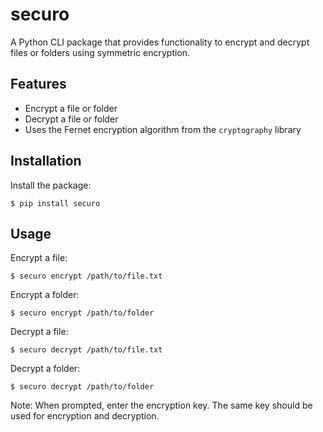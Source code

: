 # securo

A Python CLI package that provides functionality to encrypt and decrypt files or folders using symmetric encryption.

## Features

- Encrypt a file or folder
- Decrypt a file or folder
- Uses the Fernet encryption algorithm from the `cryptography` library

## Installation

Install the package:

```shell
$ pip install securo
```

## Usage

Encrypt a file:
```shell
$ securo encrypt /path/to/file.txt
```

Encrypt a folder:
```shell
$ securo encrypt /path/to/folder
```

Decrypt a file:
```shell
$ securo decrypt /path/to/file.txt
```

Decrypt a folder:
```shell
$ securo decrypt /path/to/folder
```

Note: When prompted, enter the encryption key. The same key should be used for encryption and decryption.